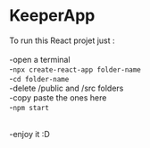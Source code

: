 # KeeperApp

To run this React projet just :<br>
<br>
-open a terminal<br>
-`npx create-react-app folder-name`<br>
-`cd folder-name`<br>
-delete /public and /src folders<br>
-copy paste the ones here<br>
-`npm start`<br>
<br>

-enjoy it :D
